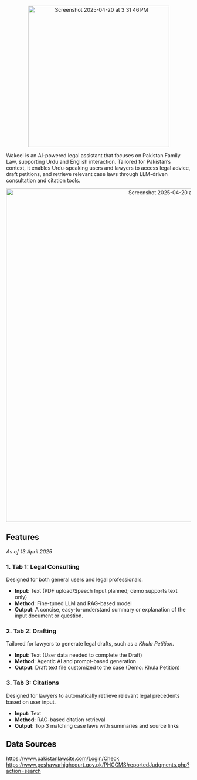 
<p align="center">
  <img width="385" alt="Screenshot 2025-04-20 at 3 31 46 PM" src="https://github.com/user-attachments/assets/d2e5e2ed-4e7d-44de-a1e0-903d73c4e5ff" />
</p>
Wakeel is an AI-powered legal assistant that focuses on Pakistan Family Law, supporting Urdu and English interaction. Tailored for Pakistan’s context, it enables Urdu-speaking users and lawyers to access legal advice, draft petitions, and retrieve relevant case laws through LLM-driven consultation and citation tools.

<p align="center">
  <img width="909" alt="Screenshot 2025-04-20 at 3 34 00 PM" src="https://github.com/user-attachments/assets/b074f91f-0ca1-4a06-9bb7-2f4df39efb70" />
</p>

## Features  
*As of 13 April 2025*

### 1. Tab 1: Legal Consulting  
Designed for both general users and legal professionals.  
- **Input**: Text (PDF upload/Speech Input planned; demo supports text only)  
- **Method**: Fine-tuned LLM and RAG-based model  
- **Output**: A concise, easy-to-understand summary or explanation of the input document or question. 

### 2. Tab 2: Drafting  
Tailored for lawyers to generate legal drafts, such as a *Khula Petition*.  
- **Input**: Text (User data needed to complete the Draft)
- **Method**: Agentic AI and prompt-based generation  
- **Output**: Draft text file customized to the case (Demo: Khula Petition)  

### 3. Tab 3: Citations  
Designed for lawyers to automatically retrieve relevant legal precedents based on user input.  
- **Input**: Text  
- **Method**: RAG-based citation retrieval  
- **Output**: Top 3 matching case laws with summaries and source links  


## Data Sources

https://www.pakistanlawsite.com/Login/Check
https://www.peshawarhighcourt.gov.pk/PHCCMS/reportedJudgments.php?action=search

